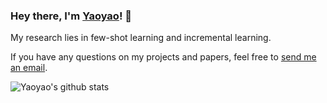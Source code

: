 
### Hey there, I'm [Yaoyao](https://yyliu.net)! 👋

My research lies in few-shot learning and incremental learning.

If you have any questions on my projects and papers, feel free to [send me an email](mailto:yaoyao.liu@mpi-inf.mpg.de).

![Yaoyao's github stats](https://github-readme-stats.vercel.app/api?username=yaoyao-liu&bg_color=30,508eeb,4095a1&title_color=fff&text_color=fff)
